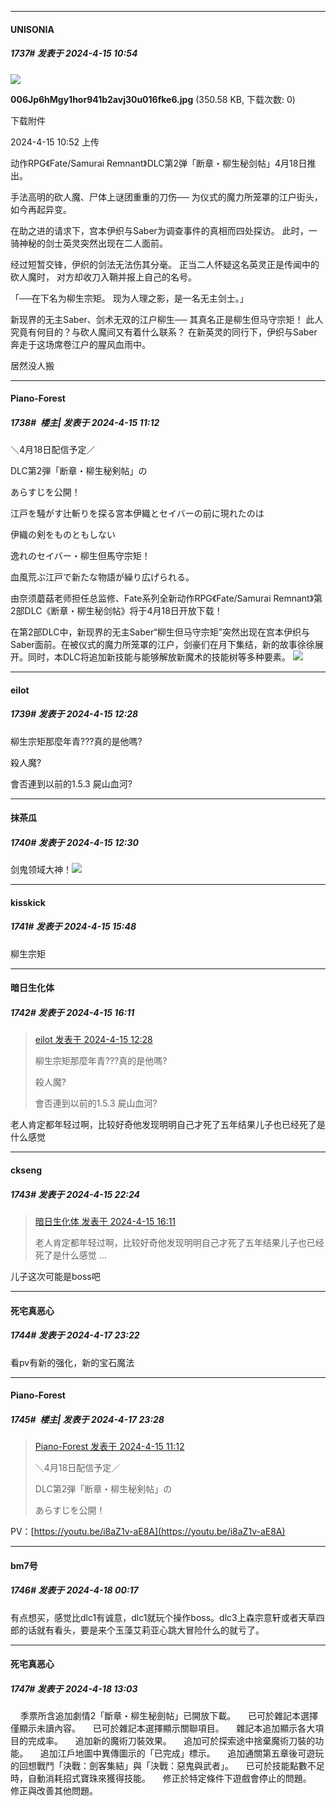 ﻿
*****

####  UNISONIA  
##### 1737#       发表于 2024-4-15 10:54

<img src="https://img.saraba1st.com/forum/202404/15/105259nvbqmqvziqn22bfb.jpg" referrerpolicy="no-referrer">

<strong>006Jp6hMgy1hor941b2avj30u016fke6.jpg</strong> (350.58 KB, 下载次数: 0)

下载附件

2024-4-15 10:52 上传

动作RPG《Fate/Samurai Remnant》DLC第2弹「断章・柳生秘剑帖」4月18日推出。

手法高明的砍人魔、尸体上谜团重重的刀伤──
为仪式的魔力所笼罩的江户街头，如今再起异变。

在助之进的请求下，宫本伊织与Saber为调查事件的真相而四处探访。
此时，一骑神秘的剑士英灵突然出现在二人面前。

经过短暂交锋，伊织的剑法无法伤其分毫。
正当二人怀疑这名英灵正是传闻中的砍人魔时，
对方却收刀入鞘并报上自己的名号。

「──在下名为柳生宗矩。
现为人理之影，是一名无主剑士。」

新现界的无主Saber、剑术无双的江户柳生──
其真名正是柳生但马守宗矩！ 此人究竟有何目的？与砍人魔间又有着什么联系？
在新英灵的同行下，伊织与Saber奔走于这场席卷江户的腥风血雨中。

居然没人搬


*****

####  Piano-Forest  
##### 1738#         楼主| 发表于 2024-4-15 11:12

＼4月18日配信予定／

DLC第2弾「断章・柳生秘剣帖」の

あらすじを公開！

江戸を騒がす辻斬りを探る宮本伊織とセイバーの前に現れたのは

伊織の剣をものともしない

逸れのセイバー・柳生但馬守宗矩！

血風荒ぶ江戸で新たな物語が繰り広げられる。

由奈须蘑菇老师担任总监修、Fate系列全新动作RPG《Fate/Samurai Remnant》第2部DLC《断章・柳生秘剑帖》将于4月18日开放下载！

在第2部DLC中，新现界的无主Saber“柳生但马守宗矩”突然出现在宫本伊织与Saber面前。在被仪式的魔力所笼罩的江户，剑豪们在月下集结，新的故事徐徐展开。同时，本DLC将追加新技能与能够解放新魔术的技能树等多种要素。
<img src="https://p.sda1.dev/16/5a634134beeef5169b29d2928a028528/006Jp6hMgy1hor941b2avj30u016fke6.jpg" referrerpolicy="no-referrer">


*****

####  eilot  
##### 1739#       发表于 2024-4-15 12:28

柳生宗矩那麼年青???真的是他嗎?

殺人魔?

會否連到以前的1.5.3 屍山血河?


*****

####  抹茶瓜  
##### 1740#       发表于 2024-4-15 12:30

剑鬼领域大神！<img src="https://static.saraba1st.com/image/smiley/face2017/086.png" referrerpolicy="no-referrer">


*****

####  kisskick  
##### 1741#       发表于 2024-4-15 15:48

柳生宗矩


*****

####  暗日生化体  
##### 1742#       发表于 2024-4-15 16:11

<blockquote><a href="httphttps://bbs.saraba1st.com/2b/forum.php?mod=redirect&amp;goto=findpost&amp;pid=64602860&amp;ptid=2112855" target="_blank">eilot 发表于 2024-4-15 12:28</a>

柳生宗矩那麼年青???真的是他嗎?

殺人魔?

會否連到以前的1.5.3 屍山血河?</blockquote>
老人肯定都年轻过啊，比较好奇他发现明明自己才死了五年结果儿子也已经死了是什么感觉


*****

####  ckseng  
##### 1743#       发表于 2024-4-15 22:24

<blockquote><a href="httphttps://bbs.saraba1st.com/2b/forum.php?mod=redirect&amp;goto=findpost&amp;pid=64605823&amp;ptid=2112855" target="_blank">暗日生化体 发表于 2024-4-15 16:11</a>

老人肯定都年轻过啊，比较好奇他发现明明自己才死了五年结果儿子也已经死了是什么感觉 ...</blockquote>
儿子这次可能是boss吧


*****

####  死宅真恶心  
##### 1744#       发表于 2024-4-17 23:22

看pv有新的强化，新的宝石魔法


*****

####  Piano-Forest  
##### 1745#         楼主| 发表于 2024-4-17 23:28

<blockquote><a href="httphttps://bbs.saraba1st.com/2b/forum.php?mod=redirect&amp;goto=findpost&amp;pid=64601899&amp;ptid=2112855" target="_blank">Piano-Forest 发表于 2024-4-15 11:12</a>

＼4月18日配信予定／

DLC第2弾「断章・柳生秘剣帖」の

あらすじを公開！</blockquote>
PV：[https://youtu.be/i8aZ1v-aE8A](https://youtu.be/i8aZ1v-aE8A)


*****

####  bm7号  
##### 1746#       发表于 2024-4-18 00:17

有点想买，感觉比dlc1有诚意，dlc1就玩个操作boss。dlc3上森宗意轩或者天草四郎的话就有看头，要是来个玉藻艾莉亚心跳大冒险什么的就亏了。


*****

####  死宅真恶心  
##### 1747#       发表于 2024-4-18 13:03

    季票所含追加劇情2「斷章・柳生秘劍帖」已開放下載。
    已可於雜記本選擇僅顯示未讀內容。
    已可於雜記本選擇顯示關聯項目。
    雜記本追加顯示各大項目的完成率。
    追加新的魔術刀裝效果。
    追加可於探索途中捨棄魔術刀裝的功能。
    追加江戶地圖中異傳圖示的「已完成」標示。
    追加通關第五章後可遊玩的回想戰鬥「決戰：劍客集結」與「決戰：惡鬼與武者」。
    已可於技能點數不足時，自動消耗招式寶珠來獲得技能。
    修正於特定條件下遊戲會停止的問題。
    修正與改善其他問題。

